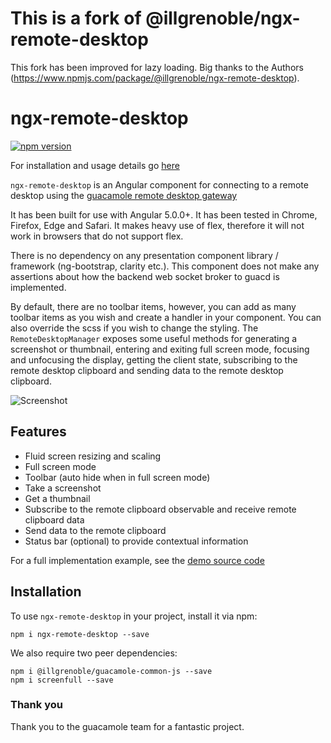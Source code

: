 # This is a fork of @illgrenoble/ngx-remote-desktop

This fork has been improved for lazy loading. Big thanks to the Authors (https://www.npmjs.com/package/@illgrenoble/ngx-remote-desktop).

# ngx-remote-desktop
[![npm version](https://badge.fury.io/js/ngx-remote-desktop.svg)](https://badge.fury.io/js/ngx-remote-desktop)

For installation and usage details go [here](https://illgrenoble.github.io/ngx-remote-desktop/additional-documentation/installation.html)

`ngx-remote-desktop` is an Angular component for connecting to a remote desktop using the [guacamole remote desktop gateway](https://guacamole.apache.org/)

It has been built for use with Angular 5.0.0+. It has been tested in Chrome, Firefox, Edge and Safari. It makes heavy use of flex, therefore it will not work in browsers that do not support flex. 

There is no dependency on any presentation component library / framework (ng-bootstrap, clarity etc.). This component does not make any assertions about how the backend web socket broker to guacd is implemented.

By default, there are no toolbar items, however, you can add as many toolbar items as you wish and create a handler in your component. You can also override the scss if you wish to change the styling. The `RemoteDesktopManager` exposes some useful methods for generating a screenshot or thumbnail, entering and exiting full screen mode, focusing and unfocusing the display, getting the client state, subscribing to the remote desktop clipboard and sending data to the remote desktop clipboard.

![Screenshot](https://raw.githubusercontent.com/ILLGrenoble/ngx-remote-desktop/master/screenshot.png)

## Features
  - Fluid screen resizing and scaling
  - Full screen mode
  - Toolbar (auto hide when in full screen mode)
  - Take a screenshot
  - Get a thumbnail
  - Subscribe to the remote clipboard observable and receive remote clipboard data
  - Send data to the remote clipboard
  - Status bar (optional) to provide contextual information

For a full implementation example, see the [demo source code](https://github.com/drKaramazin/ngx-remote-desktop/tree/master/demo)

## Installation

To use `ngx-remote-desktop` in your project, install it via npm:

```
npm i ngx-remote-desktop --save
```

We also require two peer dependencies:

```
npm i @illgrenoble/guacamole-common-js --save
npm i screenfull --save
```

### Thank you
Thank you to the guacamole team for a fantastic project.
